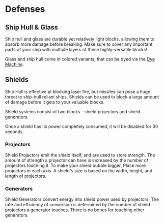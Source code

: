 # Defenses

## Ship Hull & Glass

Ship hull and glass are durable yet relatively light blocks, allowing them to absorb more damage before breaking.  Make sure to cover any important parts of your ship with multiple layers of these highly-versatile blocks!

Glass and ship hull come in colored variants, that can be dyed via the [Dye Machine](crafting.md#Dye%20Machine).

## Shields

Ship Hull is effective at blocking laser fire, but missiles can pose a huge threat to ship-hull reliant ships.  Shields can be used to block a large amount of damage before it gets to your valuable blocks.

Shield systems consist of two blocks - shield projectors and shield generators.

Once a shield has its power completely consumed, it will be disabled for 30 seconds.

### Projectors
Shield Projectors emit the shield itself, and are used to store strength. The amount of strength a projector can have is increased by the number of projectors touching it.  To make your shield bubble bigger, Place more projectors in each axis. A shield's size is based on the width, height, and length of projectors.

### Generators
Shield Generators convert energy into shield power used by projectors.  The rate and efficiency of conversion is determined by the number of shield projectors a generator touches. There is no bonus for touching other generators.